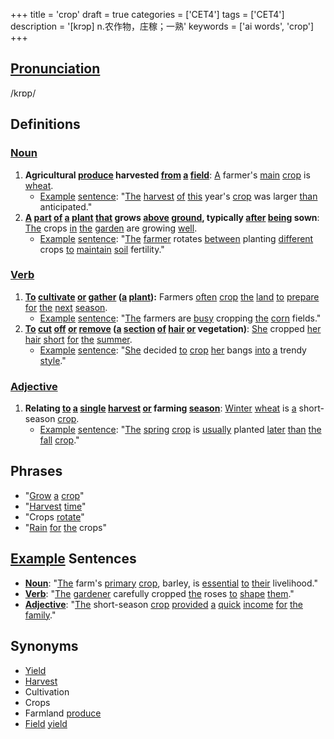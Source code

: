 +++
title = 'crop'
draft = true
categories = ['CET4']
tags = ['CET4']
description = '[krɔp] n.农作物，庄稼；一熟'
keywords = ['ai words', 'crop']
+++

## [Pronunciation](/en/post/pronunciation/)
/krɒp/

## Definitions
### [Noun](/en/post/noun/)
1. **Agricultural [produce](/en/post/produce/) harvested [from](/en/post/from/) [a](/en/post/a/) [field](/en/post/field/)**: [A](/en/post/a/) farmer's [main](/en/post/main/) [crop](/en/post/crop/) is [wheat](/en/post/wheat/).
   - [Example](/en/post/example/) [sentence](/en/post/sentence/): "[The](/en/post/the/) [harvest](/en/post/harvest/) [of](/en/post/of/) [this](/en/post/this/) year's [crop](/en/post/crop/) was larger [than](/en/post/than/) anticipated."
2. **[A](/en/post/a/) [part](/en/post/part/) [of](/en/post/of/) [a](/en/post/a/) [plant](/en/post/plant/) [that](/en/post/that/) grows [above](/en/post/above/) [ground](/en/post/ground/), typically [after](/en/post/after/) [being](/en/post/being/) sown**: [The](/en/post/the/) crops [in](/en/post/in/) [the](/en/post/the/) [garden](/en/post/garden/) are growing [well](/en/post/well/).
   - [Example](/en/post/example/) [sentence](/en/post/sentence/): "[The](/en/post/the/) [farmer](/en/post/farmer/) rotates [between](/en/post/between/) planting [different](/en/post/different/) crops [to](/en/post/to/) [maintain](/en/post/maintain/) [soil](/en/post/soil/) fertility."

### [Verb](/en/post/verb/)
1. **[To](/en/post/to/) [cultivate](/en/post/cultivate/) [or](/en/post/or/) [gather](/en/post/gather/) ([a](/en/post/a/) [plant](/en/post/plant/)):** Farmers [often](/en/post/often/) [crop](/en/post/crop/) [the](/en/post/the/) [land](/en/post/land/) [to](/en/post/to/) [prepare](/en/post/prepare/) [for](/en/post/for/) [the](/en/post/the/) [next](/en/post/next/) [season](/en/post/season/).
   - [Example](/en/post/example/) [sentence](/en/post/sentence/): "[The](/en/post/the/) farmers are [busy](/en/post/busy/) cropping [the](/en/post/the/) [corn](/en/post/corn/) fields."
2. **[To](/en/post/to/) [cut](/en/post/cut/) [off](/en/post/off/) [or](/en/post/or/) [remove](/en/post/remove/) ([a](/en/post/a/) [section](/en/post/section/) [of](/en/post/of/) [hair](/en/post/hair/) [or](/en/post/or/) vegetation)**: [She](/en/post/she/) cropped [her](/en/post/her/) [hair](/en/post/hair/) [short](/en/post/short/) [for](/en/post/for/) [the](/en/post/the/) [summer](/en/post/summer/).
   - [Example](/en/post/example/) [sentence](/en/post/sentence/): "[She](/en/post/she/) decided [to](/en/post/to/) [crop](/en/post/crop/) [her](/en/post/her/) bangs [into](/en/post/into/) [a](/en/post/a/) trendy [style](/en/post/style/)."

### [Adjective](/en/post/adjective/)
1. **Relating [to](/en/post/to/) [a](/en/post/a/) [single](/en/post/single/) [harvest](/en/post/harvest/) [or](/en/post/or/) farming [season](/en/post/season/)**: [Winter](/en/post/winter/) [wheat](/en/post/wheat/) is [a](/en/post/a/) short-season [crop](/en/post/crop/).
   - [Example](/en/post/example/) [sentence](/en/post/sentence/): "[The](/en/post/the/) [spring](/en/post/spring/) [crop](/en/post/crop/) is [usually](/en/post/usually/) planted [later](/en/post/later/) [than](/en/post/than/) [the](/en/post/the/) [fall](/en/post/fall/) [crop](/en/post/crop/)."

## Phrases
- "[Grow](/en/post/grow/) [a](/en/post/a/) [crop](/en/post/crop/)"
- "[Harvest](/en/post/harvest/) [time](/en/post/time/)"
- "Crops [rotate](/en/post/rotate/)"
- "[Rain](/en/post/rain/) [for](/en/post/for/) [the](/en/post/the/) crops"

## [Example](/en/post/example/) Sentences
- **[Noun](/en/post/noun/)**: "[The](/en/post/the/) farm's [primary](/en/post/primary/) [crop](/en/post/crop/), barley, is [essential](/en/post/essential/) [to](/en/post/to/) [their](/en/post/their/) livelihood."
- **[Verb](/en/post/verb/)**: "[The](/en/post/the/) [gardener](/en/post/gardener/) carefully cropped [the](/en/post/the/) roses [to](/en/post/to/) [shape](/en/post/shape/) [them](/en/post/them/)."
- **[Adjective](/en/post/adjective/)**: "[The](/en/post/the/) short-season [crop](/en/post/crop/) [provided](/en/post/provided/) [a](/en/post/a/) [quick](/en/post/quick/) [income](/en/post/income/) [for](/en/post/for/) [the](/en/post/the/) [family](/en/post/family/)."

## Synonyms
- [Yield](/en/post/yield/)
- [Harvest](/en/post/harvest/)
- Cultivation
- Crops
- Farmland [produce](/en/post/produce/)
- [Field](/en/post/field/) [yield](/en/post/yield/)
